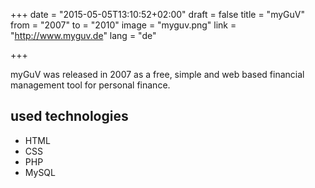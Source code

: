 +++
date = "2015-05-05T13:10:52+02:00"
draft = false
title = "myGuV"
from = "2007"
to = "2010"
image = "myguv.png"
link = "http://www.myguv.de"
lang = "de"

+++

myGuV was released in 2007 as a free, simple and web based financial management tool for personal finance.


## used technologies

* HTML
* CSS
* PHP
* MySQL
